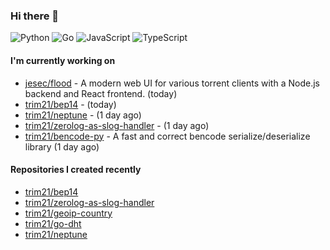 ### Hi there 👋

![Python](https://img.shields.io/badge/python-3670A0?style=for-the-badge&logo=python&logoColor=ffdd54)
![Go](https://img.shields.io/badge/go-%2300ADD8.svg?style=for-the-badge&logo=go&logoColor=white)
![JavaScript](https://img.shields.io/badge/javascript-%23323330.svg?style=for-the-badge&logo=javascript&logoColor=%23F7DF1E)
![TypeScript](https://img.shields.io/badge/typescript-%23007ACC.svg?style=for-the-badge&logo=typescript&logoColor=white)

#### I'm currently working on

- [jesec/flood](https://github.com/jesec/flood) - A modern web UI for various torrent clients with a Node.js backend and React frontend. (today)
- [trim21/bep14](https://github.com/trim21/bep14) -  (today)
- [trim21/neptune](https://github.com/trim21/neptune) -  (1 day ago)
- [trim21/zerolog-as-slog-handler](https://github.com/trim21/zerolog-as-slog-handler) -  (1 day ago)
- [trim21/bencode-py](https://github.com/trim21/bencode-py) - A fast and correct bencode serialize/deserialize library (1 day ago)

#### Repositories I created recently

- [trim21/bep14](https://github.com/trim21/bep14)
- [trim21/zerolog-as-slog-handler](https://github.com/trim21/zerolog-as-slog-handler)
- [trim21/geoip-country](https://github.com/trim21/geoip-country)
- [trim21/go-dht](https://github.com/trim21/go-dht)
- [trim21/neptune](https://github.com/trim21/neptune)
